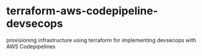 # terraform-aws-codepipeline-devsecops
provisioning infrastructure using terraform for implementing devsecops with AWS Codepipelines
